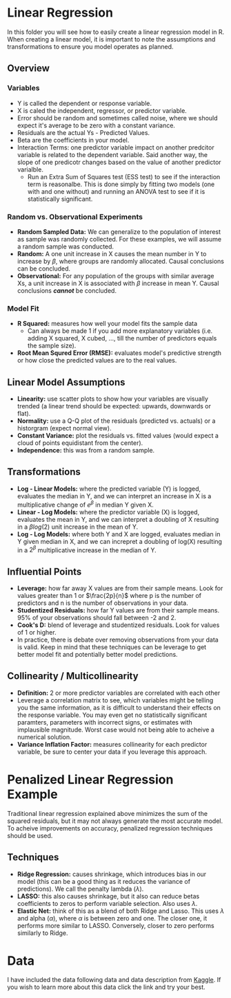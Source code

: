 # Linear Regression
In this folder you will see how to easily create a linear regression model in R. When creating a linear model, it is important to note the assumptions and transformations to ensure you model operates as planned. 
## Overview
### Variables
- Y is called the dependent or response variable.
- X is caled the independent, regressor, or predictor variable.
- Error should be random and sometimes called noise, where we should expect it's average to be zero with a constant variance.
- Residuals are the actual Ys - Predicted Values.
- Beta are the coefficients in your model.
- Interaction Terms: one predictor variable impact on another predcitor variable is related to the dependent variable. Said another way, the slope of one predicotr changes based on the value of another predictor varialble.
  - Run an Extra Sum of Squares test (ESS test) to see if the interaction term is reasonalbe. This is done simply by fitting two models (one with and one without) and running an ANOVA test to see if it is statistically significant. 
### Random vs. Observational Experiments
- **Random Sampled Data:** We can generalize to the population of interest as sample was randomly collected. For these examples, we will assume a random sample was conducted.
- **Random:** A one unit increase in X causes the mean number in Y to increase by $\beta$, where groups are randomly allocated. Causal conclusions can be concluded.
- **Observational:** For any population of the groups with similar average Xs, a unit increase in X is associated with $\beta$ increase in mean Y. Causal conclusions ***cannot*** be concluded.
### Model Fit
- **R Squared:** measures how well your model fits the sample data
  - Can always be made 1 if you add more explanatory variables (i.e. adding X squared, X cubed, ..., till the number of predictors equals the sample size).
- **Root Mean Squred Error (RMSE):** evaluates model's predictive strength or how close the predicted values are to the real values. 
## Linear Model Assumptions
- **Linearity:** use scatter plots to show how your variables are visually trended (a linear trend should be expected: upwards, downwards or flat).
- **Normality:** use a Q-Q plot of the residuals (predicted vs. actuals) or a historgram (expect normal view).
- **Constant Variance:** plot the residuals vs. fitted values (would expect a cloud of points equidistant from the center).
- **Independence:** this was from a random sample.
## Transformations
- **Log - Linear Models:** where the predicted variable (Y) is logged, evaluates the median in Y, and we can interpret an increase in X is a multiplicative change of $e^{\beta}$ in median Y given X.
- **Linear - Log Models:** where the predictor variable (X) is logged, evaluates the mean in Y, and we can interpret a doubling of X resulting in a $\beta log(2)$ unit increase in the mean of Y.
- **Log - Log Models:** where both Y and X are logged, evaluates median in Y given median in X, and we can increpret a doubling of log(X) resulting in a $2^\beta$ multiplicative increase in the median of Y.
## Influential Points 
- **Leverage:** how far away X values are from their sample means. Look for values greater than 1 or $\frac{2p}{n}$ where p is the number of predictors and n is the number of observations in your data.
- **Studentized Residuals:** how far Y values are from their sample means. 95% of your observations should fall between -2 and 2.
- **Cook's D:** blend of leverage and studentized residuals. Look for values of 1 or higher.
- In practice, there is debate over removing observations from your data is valid. Keep in mind that these techniques can be leverage to get better model fit and potentially better model predictions.
## Collinearity / Multicollinearity
- **Definition:** 2 or more predictor variables are correlated with each other
- Leverage a correlation matrix to see, which variables might be telling you the same information, as it is difficult to understand their effects on the response variable. You may even get no statistically significant paramters, parameters with incorrect signs, or estimates with implausible magnitude. Worst case would not being able to acheive a numerical solution.
- **Variance Inflation Factor:** measures collinearity for each predictor variable, be sure to center your data if you leverage this approach.

# Penalized Linear Regression Example
Traditional linear regression explained above minimizes the sum of the squared residuals, but it may not always generate the most accurate model. To acheive improvements on accuracy, penalized regression techniques should be used. 
## Techniques
- **Ridge Regression:** causes shrinkage, which introduces bias in our model (this can be a good thing as it reduces the variance of predictions). We call the penalty lambda ($\lambda$).
- **LASSO:** this also causes shrinkage, but it also can reduce betas coefficients to zeros to perform variable selection. Also uses $\lambda$.
- **Elastic Net:** think of this as a blend of both Ridge and Lasso. This uses $\lambda$ and alpha ($\alpha$), where $\alpha$ is between zero and one. The closer one, it performs more similar to LASSO. Conversely, closer to zero performs similarly to Ridge.


# Data
I have included the data following data and data description from [Kaggle](https://www.kaggle.com/competitions/house-prices-advanced-regression-techniques). If you wish to learn more about this data click the link and try your best. 
